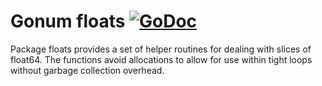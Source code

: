 # Gonum floats [![GoDoc](https://godoc.org/gonum.org/v1/gonum/floats?status.svg)](https://godoc.org/gonum.org/v1/gonum/floats)

Package floats provides a set of helper routines for dealing with slices of float64.
The functions avoid allocations to allow for use within tight loops without garbage collection overhead.
